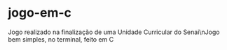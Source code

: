 # jogo-em-c
Jogo realizado na finalização de uma Unidade Curricular do Senai\nJogo bem simples, no terminal, feito em C
